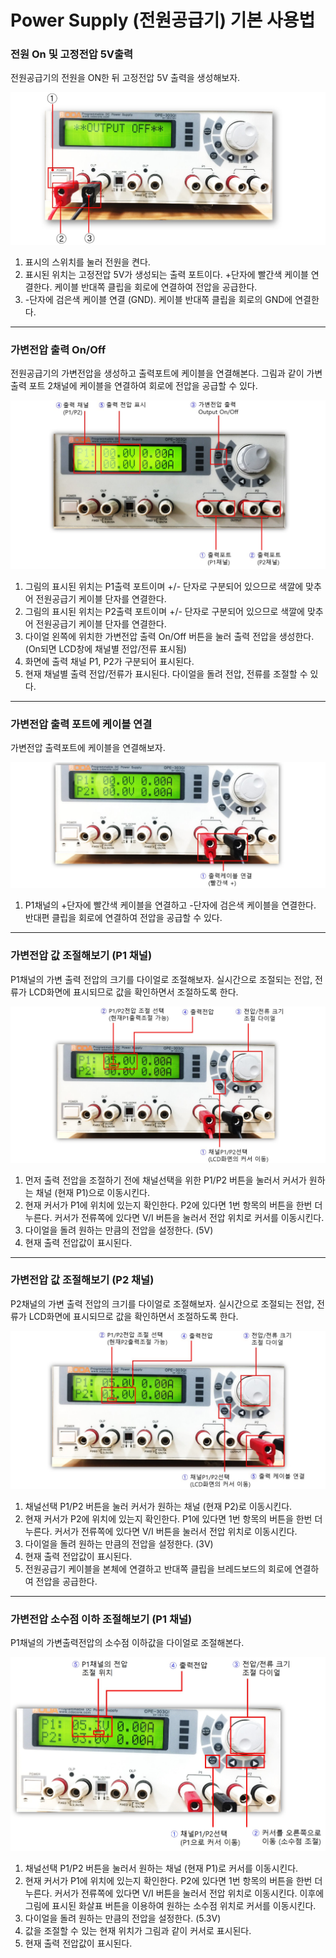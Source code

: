 # Power Supply (전원공급기) 기본 사용법

### 전원 On 및 고정전압 5V출력 

전원공급기의 전원을 ON한 뒤 고정전압 5V 출력을 생성해보자.

![00_부팅_5V고정출력](./images/00_부팅_5V고정출력.jpg )

1. 표시의 스위치를 눌러 전원을 켠다.
2. 표시된 위치는 고정전압 5V가 생성되는 출력 포트이다. +단자에 빨간색 케이블 연결한다. 케이블 반대쪽 클립을 회로에 연결하여 전압을 공급한다.
3. -단자에 검은색 케이블 연결 (GND). 케이블 반대쪽 클립을 회로의 GND에 연결한다.


------------------------
### 가변전압 출력 On/Off

전원공급기의 가변전압을 생성하고 출력포트에 케이블을 연결해본다. 그림과 같이 가변출력 포트 2채널에 케이블을 연결하여 회로에 전압을 공급할 수 있다.

![01_출력on](./images/01_출력on.jpg)

1. 그림의 표시된 위치는 P1출력 포트이며 +/- 단자로 구분되어 있으므로 색깔에 맞추어 전원공급기 케이블 단자를 연결한다.
2. 그림의 표시된 위치는 P2출력 포트이며 +/- 단자로 구분되어 있으므로 색깔에 맞추어 전원공급기 케이블 단자를 연결한다.
3. 다이얼 왼쪽에 위치한 가변전압 출력 On/Off 버튼을 눌러 출력 전압을 생성한다. (On되면 LCD창에 채널별 전압/전류 표시됨)
4. 화면에 출력 채널 P1, P2가 구분되어 표시된다.
5. 현재 채널별 출력 전압/전류가 표시된다. 다이얼을 돌려 전압, 전류를 조절할 수 있다. 

----------------------------------
### 가변전압 출력 포트에 케이블 연결

가변전압 출력포트에 케이블을 연결해보자.

![02_P1출력케이블연결](./images/02_P1출력케이블연결.jpg)

1. P1채널의 +단자에 빨간색 케이블을 연결하고 -단자에 검은색 케이블을 연결한다. 반대편 클립을 회로에 연결하여 전압을 공급할 수 있다.


----------------------------------
### 가변전압 값 조절해보기 (P1 채널)

P1채널의 가변 출력 전압의 크기를 다이얼로 조절해보자. 실시간으로 조절되는 전압, 전류가 LCD화면에 표시되므로 값을 확인하면서 조절하도록 한다.

![03_P1출력전압조절5V](./images/03_P1출력전압조절5V.jpg)

1. 먼저 출력 전압을 조절하기 전에 채널선택을 위한 P1/P2 버튼을 눌러서 커서가 원하는 채널 (현재 P1)으로 이동시킨다.
2. 현재 커서가 P1에 위치에 있는지 확인한다. P2에 있다면 1번 항목의 버튼을 한번 더 누른다. 커서가 전류쪽에 있다면 V/I 버튼을 눌러서 전압 위치로 커서를 이동시킨다.
3. 다이얼을 돌려 원하는 만큼의 전압을 설정한다. (5V)
4. 현재 출력 전압값이 표시된다.

___________________________________
### 가변전압 값 조절해보기 (P2 채널)

P2채널의 가변 출력 전압의 크기를 다이얼로 조절해보자. 실시간으로 조절되는 전압, 전류가 LCD화면에 표시되므로 값을 확인하면서 조절하도록 한다.

![04_P2출력전압조절3V](./images/04_P2출력전압조절3V.jpg)

1. 채널선택 P1/P2 버튼을 눌러 커서가 원하는 채널 (현재 P2)로 이동시킨다.
2. 현재 커서가 P2에 위치에 있는지 확인한다. P1에 있다면 1번 항목의 버튼을 한번 더 누른다. 커서가 전류쪽에 있다면 V/I 버튼을 눌러서 전압 위치로 이동시킨다.
3. 다이얼을 돌려 원하는 만큼의 전압을 설정한다. (3V)
4. 현재 출력 전압값이 표시된다.
5. 전원공급기 케이블을 본체에 연결하고 반대쪽 클립을 브레드보드의 회로에 연결하여 전압을 공급한다.


___________________________________
### 가변전압 소수점 이하 조절해보기 (P1 채널)

P1채널의 가변출력전압의 소수점 이하값을 다이얼로 조절해본다.

![05_P1출력전압세부조절](./images/05_P1출력전압세부조절.jpg)

1. 채널선택 P1/P2 버튼을 눌러서 원하는 채널 (현재 P1)로 커서를 이동시킨다.
2. 현재 커서가 P1에 위치에 있는지 확인한다. P2에 있다면 1번 항목의 버튼을 한번 더 누른다. 커서가 전류쪽에 있다면 V/I 버튼을 눌러서 전압 위치로 이동시킨다. 이후에 그림에 표시된 화살표 버튼을 이용하여 원하는 소수점 위치로 커서를 이동시킨다.
3. 다이얼을 돌려 원하는 만큼의 전압을 설정한다. (5.3V)
4. 값을 조절할 수 있는 현재 위치가 그림과 같이 커서로 표시된다.
5. 현재 출력 전압값이 표시된다.


